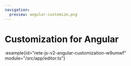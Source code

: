 ```yaml
---
navigation:
  preview: angular-customize.png
---
```


# Customization for Angular

:example{id="rete-js-v2-angular-customization-w9umwf" module="/src/app/editor.ts"}

